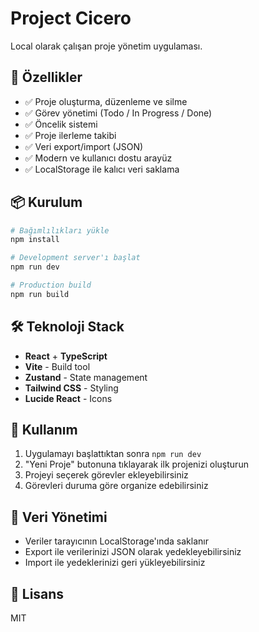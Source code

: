 # Project Cicero

Local olarak çalışan proje yönetim uygulaması.

## 🚀 Özellikler

- ✅ Proje oluşturma, düzenleme ve silme
- ✅ Görev yönetimi (Todo / In Progress / Done)
- ✅ Öncelik sistemi
- ✅ Proje ilerleme takibi
- ✅ Veri export/import (JSON)
- ✅ Modern ve kullanıcı dostu arayüz
- ✅ LocalStorage ile kalıcı veri saklama

## 📦 Kurulum

```bash
# Bağımlılıkları yükle
npm install

# Development server'ı başlat
npm run dev

# Production build
npm run build
```

## 🛠 Teknoloji Stack

- **React** + **TypeScript**
- **Vite** - Build tool
- **Zustand** - State management
- **Tailwind CSS** - Styling
- **Lucide React** - Icons

## 📝 Kullanım

1. Uygulamayı başlattıktan sonra `npm run dev`
2. "Yeni Proje" butonuna tıklayarak ilk projenizi oluşturun
3. Projeyi seçerek görevler ekleyebilirsiniz
4. Görevleri duruma göre organize edebilirsiniz

## 💾 Veri Yönetimi

- Veriler tarayıcının LocalStorage'ında saklanır
- Export ile verilerinizi JSON olarak yedekleyebilirsiniz
- Import ile yedeklerinizi geri yükleyebilirsiniz

## 📄 Lisans

MIT
